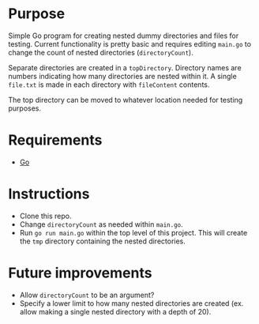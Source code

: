 # Purpose
Simple Go program for creating nested dummy directories and files for testing. Current functionality is pretty basic and requires editing `main.go` to change the count of nested directories (`directoryCount`).

Separate directories are created in a `topDirectory`. Directory names are numbers indicating how many directories are nested within it. A single `file.txt` is made in each directory with `fileContent` contents.

The top directory can be moved to whatever location needed for testing purposes.

# Requirements
- [Go](https://go.dev/)

# Instructions
- Clone this repo.
- Change `directoryCount` as needed within `main.go`.
- Run `go run main.go` within the top level of this project. This will create the `tmp` directory containing the nested directories.

# Future improvements
- Allow `directoryCount` to be an argument?
- Specify a lower limit to how many nested directories are created (ex. allow making a single nested directory with a depth of 20).